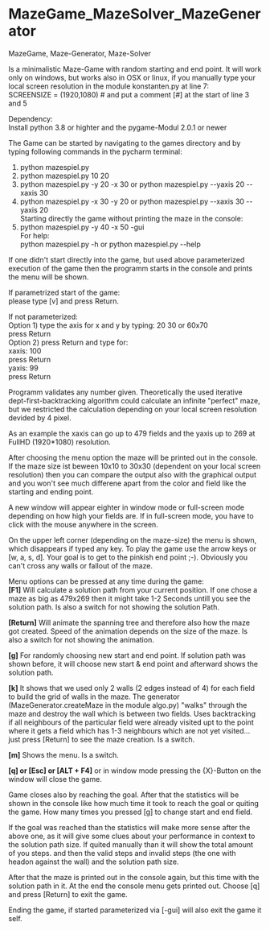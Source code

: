 # MazeGame_MazeSolver_MazeGenerator
MazeGame, Maze-Generator, Maze-Solver  

Is a minimalistic Maze-Game with random starting and end point.  It will work only on windows, 
but works also in OSX or linux, if you manually type your local screen resolution in the module 
konstanten.py at line 7:    
SCREENSIZE = (1920,1080) # and put a comment [#] at the start of line 3 and 5   

Dependency:  
Install python 3.8 or highter and the pygame-Modul 2.0.1 or newer 

The Game can be started by navigating to the games directory and by typing following commands in the pycharm terminal: 

1) python mazespiel.py   
2) python mazespiel.py 10 20   
3) python mazespiel.py -y 20 -x 30  or python mazespiel.py --yaxis 20 --xaxis 30   
4) python mazespiel.py -x 30 -y 20  or python mazespiel.py --xaxis 30 --yaxis 20   
Starting directly the game without printing the maze in the console:     
5) python mazespiel.py -y 40 -x 50 -gui    
For help:    
python mazespiel.py -h              or python mazespiel.py --help   

If one didn't start directly into the game, but used above parameterized execution of the game
then the programm starts in the console and prints the menu will be shown.   

If parametrized start of the game:    
please type [v] and press Return.  

If not parameterized:  
  Option 1) type the axis for x and y by typing:  20 30  or  60x70  
            press Return      
  Option 2) press Return and type for:       
      xaxis: 100   
      press Return   
      yaxis: 99    
      press Return     
      
Programm validates any number given. Theoretically the used iterative dept-first-backtracking algorithm 
could calculate an infinite "perfect" maze, but we restricted the calculation depending on your local screen
resolution devided by 4 pixel.    

As an example the xaxis can go up to 479 fields and the yaxis up to 269 at FullHD (1920*1080) resolution.     

After choosing the menu option the maze will be printed out in the console. If the maze size ist beween
10x10 to 30x30 (dependent on your local screen resolution) then you can compare the output also with the 
graphical output and you won't see much differene apart from 
the color and field like the starting and ending point.    

A new window will appear eighter in window mode or full-screen mode depending on how high your fields are. 
If in full-screen mode, you have to click with the mouse anywhere in the screen.   

On the upper left corner (depending on the maze-size) the menu is shown, which disappears if typed any key. 
To play the game use the arrow keys or [w, a, s, d]. Your goal is to get to the pinkish end point ;-). 
Obviously you can't cross any walls or fallout of the maze.   

Menu options can be pressed at any time during the game:      
**[F1]** Will calculate a solution path from your current position. If one chose a maze as big as 479x269 then it might 
     take 1-2 Seconds untill you see the solution path. Is also a switch for not showing the solution Path.  
     
**[Return]** Will animate the spanning tree and therefore also how the maze got created. Speed of the animation depends on the 
         size of the maze. Is also a switch for not showing the animation.  

**[g]** For randomly choosing new start and end point. If solution path was shown before, it will choose new start & end point
    and afterward shows the solution path.  
    
**[k]** It shows that we used only 2 walls (2 edges instead of 4) for each field to build the grid of walls in the maze. The 
    generator (MazeGenerator.createMaze in the module algo.py) "walks" through the maze and destroy the wall which is between
    two fields. Uses backtracking if all neighbours of the particular field were already visited upt to the point where it 
    gets a field which has 1-3 neighbours which are not yet visited... just press [Return] to see the maze creation. 
    Is a switch.  

**[m]** Shows the menu. Is a switch. 

**[q] or [Esc] or [ALT + F4]** or in window mode pressing the {X}-Button on the window will close the game. 

Game closes also by reaching the goal. After that the statistics will be shown in the console like how much time it took 
to reach the goal or quiting the game. How many times you pressed [g] to change start and end field. 

If the goal was reached than the statistics will make more sense after the above one, as it will give some clues about 
your performance in context to the solution path size. If quited manually than it will show the total amount of you steps. 
and then the valid steps and invalid steps (the one with headon against the wall) and the solution path size. 

After that the maze is printed out in the console again, but this time with the solution path in it. 
At the end the console menu gets printed out. Choose [q] and press [Return] to exit the game. 

Ending the game, if started parameterized via [-gui] will also exit the game it self. 

